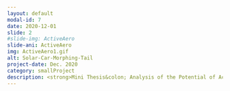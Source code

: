 ```yaml
---
layout: default
modal-id: 7
date: 2020-12-01
slide: 2
#slide-img: ActiveAero
slide-ani: ActiveAero
img: ActiveAero1.gif
alt: Solar-Car-Morphing-Tail
project-date: Dec. 2020
category: smallProject
description: <strong>Mini Thesis&colon; Analysis of the Potential of Active Aerodynamics for a Solar Vehicle </strong>         <br><br>- Conducted CFD simulations to analyze the effect of an active shape-variable vertical trailing edge on the sailing performance and drag reduction of a bullet-shaped solar vehicle.<br><br>- Designed and built a prototype of a morphing trailing edge using carbon fiber composite (CFRP) and polyurethane foam to demonstrate the feasibility of a ridged but shape-adaptive structural concept.
---
```

